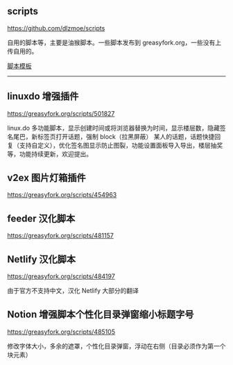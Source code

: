 ## scripts

https://github.com/dlzmoe/scripts

自用的脚本等，主要是油猴脚本。一些脚本发布到 greasyfork.org，一些没有上传自用的。

[脚本模板](./scripts.js)

---

## linuxdo 增强插件

https://greasyfork.org/scripts/501827

linux.do 多功能脚本，显示创建时间或将浏览器替换为时间，显示楼层数，隐藏签名尾巴，新标签页打开话题，强制 block（拉黑屏蔽） 某人的话题，话题快捷回复（支持自定义），优化签名图显示防止图裂，功能设置面板导入导出，楼层抽奖等，功能持续更新，欢迎提出。

## v2ex 图片灯箱插件

https://greasyfork.org/scripts/454963

## feeder 汉化脚本

https://greasyfork.org/scripts/481157

## Netlify 汉化脚本

https://greasyfork.org/scripts/484197

由于官方不支持中文，汉化 Netlify 大部分的翻译

## Notion 增强脚本个性化目录弹窗缩小标题字号

https://greasyfork.org/scripts/485105

修改字体大小，多余的遮罩，个性化目录弹窗，浮动在右侧（目录必须作为第一个块元素）